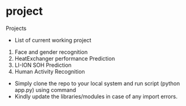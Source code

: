 # project
Projects
+ List of current working project
1. Face and gender recognition
2. HeatExchanger performance Prediction
3. LI-ION SOH Prediction
4. Human Activity Recognition
+ Simply clone the repo to your local system and run script (python app.py) using command
+ Kindly update the libraries/modules in case of any import errors.
